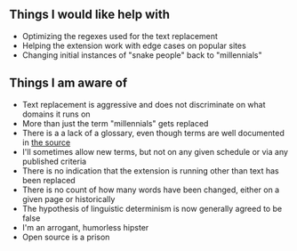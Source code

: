 ## Things I would like help with

- Optimizing the regexes used for the text replacement
- Helping the extension work with edge cases on popular sites
- Changing initial instances of "snake people" back to "millennials" 


## Things I am aware of

- Text replacement is aggressive and does not discriminate on what domains it runs on
- More than just the term "millennials" gets replaced
- There is a a lack of a glossary, even though terms are well documented in [the source](https://github.com/ericwbailey/millennials-to-snake-people/blob/master/Source/content_script.js)
- I'll sometimes allow new terms, but not on any given schedule or via any published criteria
- There is no indication that the extension is running other than text has been replaced
- There is no count of how many words have been changed, either on a given page or historically
- The hypothesis of linguistic determinism is now generally agreed to be false
- I'm an arrogant, humorless hipster
- Open source is a prison